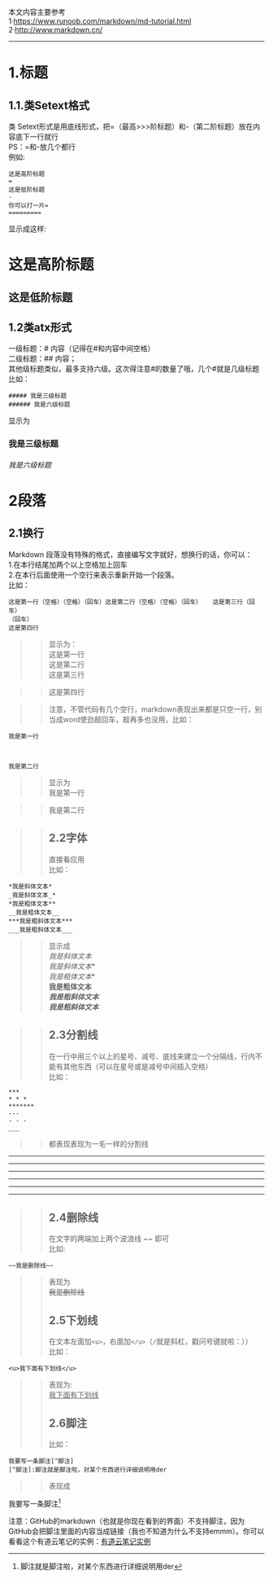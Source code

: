 本文内容主要参考   
1·https://www.runoob.com/markdown/md-tutorial.html   
2·http://www.markdown.cn/

---
# 1.标题    
## 1.1.类Setext格式  
类 Setext形式是用底线形式，把=（最高>>>阶标题）和-（第二阶标题）放在内容底下一行就行  
PS：=和-放几个都行    
例如:   
```  
这是高阶标题
=
这是低阶标题
-
你可以打一片=
=========
```  
显示成这样:

这是高阶标题   
=    
这是低阶标题   
-
## 1.2类atx形式  

一级标题：# 内容（记得在#和内容中间空格）  
二级标题：## 内容；   
其他级标题类似，最多支持六级。这次得注意#的数量了哦，几个#就是几级标题 
比如：
```
##### 我是三级标题
###### 我是六级标题    
```
显示为
### 我是三级标题
###### 我是六级标题   
   
# 2段落   
## 2.1换行
Markdown 段落没有特殊的格式，直接编写文字就好，想换行的话，你可以：   
1.在本行结尾加两个以上空格加上回车  
2.在本行后面使用一个空行来表示重新开始一个段落。   
比如：   
```
这是第一行（空格）（空格）（回车）这是第二行（空格）（空格）（回车）   这是第三行（回车）
（回车）
这是第四行
```
>>显示为：  
>>这是第一行  
>>这是第二行   
>>这是第三行

>>这是第四行

>>注意，不管代码有几个空行，markdown表现出来都是只空一行，别当成word使劲敲回车，敲再多也没用，比如：  
```  
我是第一行 



我是第二行
```
>>显示为  
>>我是第一行 



>>我是第二行   


>>## 2.2字体
>>直接看应用   
比如：
```   
*我是斜体文本*   
_我是斜体文本_*   
*我是粗体文本**   
__我是粗体文本__     
***我是粗斜体文本***      
___我是粗斜体文本___   
```   

>>显示成   
*我是斜体文本*   
_我是斜体文本_*   
*我是粗体文本**   
__我是粗体文本__     
***我是粗斜体文本***      
___我是粗斜体文本___    
   
>>## 2.3分割线   
>>在一行中用三个以上的星号、减号、底线来建立一个分隔线，行内不能有其他东西（可以在星号或是减号中间插入空格）   
>>比如：
```
***   
* * *
*******
---   
- - -
___
```
>>都表现表现为一毛一样的分割线   
***   
* * *
*******
---   
- - -
___   

>>## 2.4删除线   
>>在文字的两端加上两个波浪线 ~~ 即可  
比如:  
```
~~我是删除线~~
```   

>>表现为   
~~我是删除线~~   
>>## 2.5下划线   
>>在文本左面加```<u>```，右面加```</u>```（```/```就是斜杠，戳问号键就啦：））   
比如：
```
<u>我下面有下划线</u>
```
>>表现为:   
>><u>我下面有下划线</u>
>>## 2.6脚注
>>比如：
```
我要写一条脚注[^脚注]
[^脚注]:脚注就是脚注啦，对某个东西进行详细说明用der
```
>>表现成     

我要写一条脚注[^脚注]    
[^脚注]: 脚注就是脚注啦，对某个东西进行详细说明用der  

注意：GitHub的markdown（也就是你现在看到的界面）不支持脚注，因为GitHub会把脚注里面的内容当成链接（我也不知道为什么不支持emmm）。你可以看看这个有道云笔记的实例：[有道云笔记实例](http://note.youdao.com/noteshare?id=d06cb7fe6e1fa8d67b6806e749510560&sub=4908447BA1A942C28BB6438AB81402EE)
